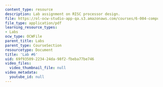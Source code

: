 ```yaml
---
content_type: resource
description: Lab assignment on RISC processor design.
file: https://ol-ocw-studio-app-qa.s3.amazonaws.com/courses/6-004-computation-structures-spring-2009/69f93509223424da98f2fbeba77be746_MIT6_004s09_lab06.pdf
file_type: application/pdf
learning_resource_types:
- Labs
ocw_type: OCWFile
parent_title: Labs
parent_type: CourseSection
resourcetype: Document
title: 'Lab #6'
uid: 69f93509-2234-24da-98f2-fbeba77be746
video_files:
  video_thumbnail_file: null
video_metadata:
  youtube_id: null
---
```

